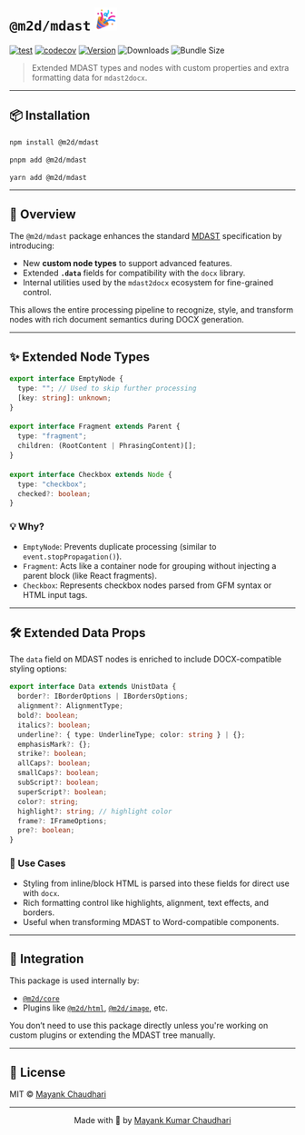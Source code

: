 # `@m2d/mdast` <img src="https://raw.githubusercontent.com/mayank1513/mayank1513/main/popper.png" height="40"/>

[![test](https://github.com/md2docx/mdast/actions/workflows/test.yml/badge.svg)](https://github.com/md2docx/mdast/actions/workflows/test.yml) [![codecov](https://codecov.io/gh/md2docx/mdast/graph/badge.svg)](https://codecov.io/gh/md2docx/mdast) [![Version](https://img.shields.io/npm/v/@m2d/mdast?color=green)](https://www.npmjs.com/package/@m2d/mdast) ![Downloads](https://img.shields.io/npm/d18m/@m2d/mdast) ![Bundle Size](https://img.shields.io/bundlephobia/minzip/@m2d/mdast)

> Extended MDAST types and nodes with custom properties and extra formatting data for `mdast2docx`.

---

## 📦 Installation

```bash
npm install @m2d/mdast
```

```bash
pnpm add @m2d/mdast
```

```bash
yarn add @m2d/mdast
```

---

## 🚀 Overview

The `@m2d/mdast` package enhances the standard [MDAST](https://github.com/syntax-tree/mdast) specification by introducing:

- New **custom node types** to support advanced features.
- Extended **`.data`** fields for compatibility with the `docx` library.
- Internal utilities used by the `mdast2docx` ecosystem for fine-grained control.

This allows the entire processing pipeline to recognize, style, and transform nodes with rich document semantics during DOCX generation.

---

## ✨ Extended Node Types

```ts
export interface EmptyNode {
  type: ""; // Used to skip further processing
  [key: string]: unknown;
}

export interface Fragment extends Parent {
  type: "fragment";
  children: (RootContent | PhrasingContent)[];
}

export interface Checkbox extends Node {
  type: "checkbox";
  checked?: boolean;
}
```

### 💡 Why?

- `EmptyNode`: Prevents duplicate processing (similar to `event.stopPropagation()`).
- `Fragment`: Acts like a container node for grouping without injecting a parent block (like React fragments).
- `Checkbox`: Represents checkbox nodes parsed from GFM syntax or HTML input tags.

---

## 🛠️ Extended Data Props

The `data` field on MDAST nodes is enriched to include DOCX-compatible styling options:

```ts
export interface Data extends UnistData {
  border?: IBorderOptions | IBordersOptions;
  alignment?: AlignmentType;
  bold?: boolean;
  italics?: boolean;
  underline?: { type: UnderlineType; color: string } | {};
  emphasisMark?: {};
  strike?: boolean;
  allCaps?: boolean;
  smallCaps?: boolean;
  subScript?: boolean;
  superScript?: boolean;
  color?: string;
  highlight?: string; // highlight color
  frame?: IFrameOptions;
  pre?: boolean;
}
```

### 📌 Use Cases

- Styling from inline/block HTML is parsed into these fields for direct use with `docx`.
- Rich formatting control like highlights, alignment, text effects, and borders.
- Useful when transforming MDAST to Word-compatible components.

---

## 🧩 Integration

This package is used internally by:

- [`@m2d/core`](https://www.npmjs.com/package/@m2d/core)
- Plugins like [`@m2d/html`](https://www.npmjs.com/package/@m2d/html), [`@m2d/image`](https://www.npmjs.com/package/@m2d/image), etc.

You don’t need to use this package directly unless you're working on custom plugins or extending the MDAST tree manually.

---

## 🧾 License

MIT © [Mayank Chaudhari](https://github.com/mayankchaudhari)

---

<p align="center">Made with 💖 by <a href="https://mayank-chaudhari.vercel.app" target="_blank">Mayank Kumar Chaudhari</a></p>
